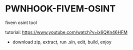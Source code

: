 # PWNHOOK-FIVEM-OSINT
fivem osint tool


tutorial: https://www.youtube.com/watch?v=ix6QKn46HFM


- download zip, extract, run .sln, edit, build, enjoy
